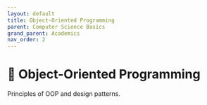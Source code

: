 ```yaml
---
layout: default
title: Object-Oriented Programming
parent: Computer Science Basics
grand_parent: Academics
nav_order: 2
---
```

# 🧱 Object-Oriented Programming

Principles of OOP and design patterns.
